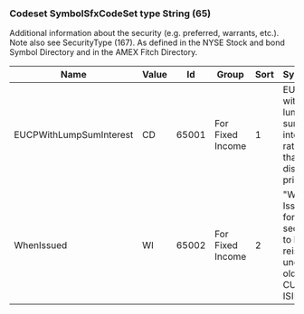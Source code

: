 ### Codeset SymbolSfxCodeSet type String (65)

Additional information about the security (e.g. preferred, warrants, etc.). Note also see SecurityType (167).
As defined in the NYSE Stock and bond Symbol Directory and in the AMEX Fitch Directory.

| Name                    | Value | Id    | Group            | Sort | Synopsis                                                               |
|-------------------------|-------|-------|------------------|------|------------------------------------------------------------------------|
| EUCPWithLumpSumInterest | CD    | 65001 | For Fixed Income | 1    | EUCP with lump-sum interest rather than discount price                 |
| WhenIssued              | WI    | 65002 | For Fixed Income | 2    | "When Issued" for a security to be reissued under an old CUSIP or ISIN |

